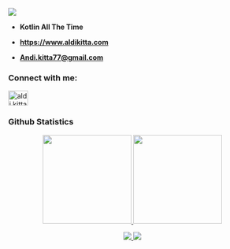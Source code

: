 ![](https://github.com/Aldikitta/Aldikitta/blob/main/multiplatform.png)
<!-- ![](https://github.com/Aldikitta/Aldikitta/blob/main/GITHUB2.png) -->

<!-- <h1 align="center">I'm Aldi Kitta</h1> -->
<!-- <h3 align="center">Android Developer</h3> -->

<!-- <p align="left"> <img src="https://komarev.com/ghpvc/?username=aldikitta&label=Profile%20views&color=0e75b6&style=flat" alt="aldikitta" /> </p>
 -->
<!-- <p align="left"> <a href="https://github.com/ryo-ma/github-profile-trophy"><img src="https://github-profile-trophy.vercel.app/?username=aldikitta" alt="aldikitta" /></a> </p> -->

<!-- <p align="left"> <a href="https://twitter.com/aldikitta" target="blank"><img src="https://img.shields.io/twitter/follow/aldikitta?logo=twitter&style=for-the-badge" alt="aldikitta" /></a> </p> -->

- **Kotlin All The Time**

- **https://www.aldikitta.com**

- **Andi.kitta77@gmail.com**

<!-- - **All of my Jetpack Compose App use Material 3** -->

<h3 align="left">Connect with me:</h3>
<p align="left">
<a href="https://linkedin.com/in/aldikitta" target="blank"><img align="center" src="https://raw.githubusercontent.com/rahuldkjain/github-profile-readme-generator/master/src/images/icons/Social/linked-in-alt.svg" alt="aldi kitta" height="30" width="40" /></a>
</p>

### Github Statistics ###
<p align="center">
<a href="https://github.com/aldikitta">
  <img height="180em" src="https://github-readme-stats-eight-theta.vercel.app/api?username=aldikitta&show_icons=true&theme=gotham&include_all_commits=true&count_private=true"/>
  <img height="180em" src="https://github-readme-streak-stats.herokuapp.com/?user=aldikitta&show_icons=true&locale=en&theme=gotham"/>
</a>
</p>

<p align="center">
<a href="https://github.com/aldikitta">
  <img src="https://github-readme-stats-eight-theta.vercel.app/api/top-langs/?username=aldikitta&layout=compact&langs_count=6&theme=gotham"/>
  <img src="https://github-readme-stats.vercel.app/api/wakatime?username=aldikitta&langs_count=6&layout=compact&show_icons=true&theme=gotham"/>
</a>
</p>

<!-- <p align="center"> <img src="https://github-readme-stats.vercel.app/api/top-langs?username=aldikitta&show_icons=true&theme=gotham" alt="aldikitta" />
 
<p align="center"> <img src="https://github-readme-stats.vercel.app/api?username=aldikitta&show_icons=true&locale=en&theme=gotham" alt="aldikitta" />
  
<p align="center"> <img src="https://github-readme-streak-stats.herokuapp.com/?user=aldikitta&show_icons=true&locale=en&theme=gotham" alt="aldikitta" />
 
<p align='center'> <img src='https://github-readme-stats.vercel.app/api/wakatime?username=aldikitta&show_icons=true&theme=gotham'/></p> -->
